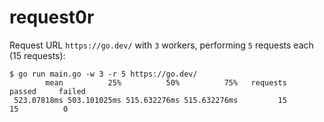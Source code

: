 # request0r

Request URL `https://go.dev/` with `3` workers, performing `5` requests each (15 requests):

    $ go run main.go -w 3 -r 5 https://go.dev/
            mean          25%          50%          75%   requests     passed     failed
     523.07818ms 503.101025ms 515.632276ms 515.632276ms         15         15          0

